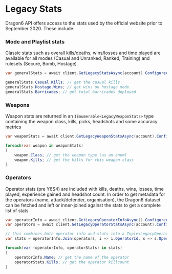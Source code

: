 # Legacy Stats
Dragon6 API offers access to the stats used by the official website prior to September 2020. These include:

### Mode and Playlist stats
Classic stats such as overall kills/deaths, wins/losses and time played are available for all modes (Casual and Unranked, Ranked, Training) and rulesets (Secure, Bomb, Hostage)

```cs
var generalStats = await client.GetLegacyStatsAsync(account).ConfigureAwait(false);

generalStats.Casual.Kills; // get the casual kills
generalStats.Hostage.Wins; // get wins on hostage mode
generalStats.Barricades; // get total barricades deployed
```

### Weapons
Weapon stats are returned in an `IEnumerable<LegacyWeaponStats>` type containing the weapon class, kills, picks, headshots and some accuracy metrics

```cs
var weaponStats = await client.GetLegacyWeaponStatsAsync(account).ConfigureAwait(false);

foreach(var weapon in weaponStats)
{
    weapon.Class; // get the weapon type (as an enum)
    weapon.Kills; // get the kills for this weapon class
}
```

### Operators
Operator stats (pre Y6S4) are included with kills, deaths, wins, losses, time played, experience gained and headshot count. In order to get metadata for the operators (name, attack/defender, organisation), the Dragon6 dataset can be fetched and left or inner-joined against the stats to get a complete list of stats

```cs
var operatorInfo = await client.GetLegacyOperatorInfoAsync().ConfigureAwait(false);
var operators = await client.GetLegacyOperatorStatsAsync(account).ConfigureAwait(false);

// this combines both operator info and stats into a Tuple<LegacyOperatorInfo, LegacyOperatorStats>
var stats = operatorInfo.Join(operators, i => i.OperatorId, s => s.OperatorId, (i, s) => Tuple.Create(i, s)).ToArray();

foreach(var (operatorInfo, operatorStats) in stats)
{
    operatorInfo.Name; // get the name of the operator
    operatorStats.Kills; // get the operator killcount
}
```